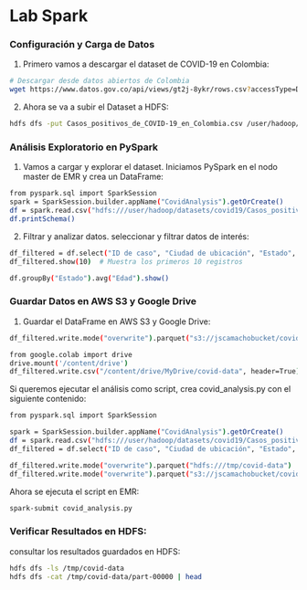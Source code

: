 # Lab Spark

###  Configuración y Carga de Datos

1. Primero vamos a descargar el dataset de COVID-19 en Colombia:

```bash
# Descargar desde datos abiertos de Colombia
wget https://www.datos.gov.co/api/views/gt2j-8ykr/rows.csv?accessType=DOWNLOAD -O Casos_positivos_de_COVID-19_en_Colombia.csv
```

2. Ahora se va a subir el Dataset a HDFS:

```bash
hdfs dfs -put Casos_positivos_de_COVID-19_en_Colombia.csv /user/hadoop/datasets/covid19/
```

### Análisis Exploratorio en PySpark

1. Vamos a cargar y explorar el dataset. Iniciamos PySpark en el nodo master de EMR y crea un DataFrame:

```bash
from pyspark.sql import SparkSession
spark = SparkSession.builder.appName("CovidAnalysis").getOrCreate()
df = spark.read.csv("hdfs:///user/hadoop/datasets/covid19/Casos_positivos_de_COVID-19_en_Colombia.csv", header=True, inferSchema=True)
df.printSchema() 
```
2. Filtrar y analizar datos. seleccionar y filtrar datos de interés:

```bash
df_filtered = df.select("ID de caso", "Ciudad de ubicación", "Estado", "Edad").filter(df["Estado"] == "Activo")
df_filtered.show(10)  # Muestra los primeros 10 registros

df.groupBy("Estado").avg("Edad").show()

```

### Guardar Datos en AWS S3 y Google Drive

1. Guardar el DataFrame en AWS S3 y Google Drive:

```bash
df_filtered.write.mode("overwrite").parquet("s3://jscamachobucket/covid-data")

from google.colab import drive
drive.mount('/content/drive')
df_filtered.write.csv("/content/drive/MyDrive/covid-data", header=True)
```

Si queremos ejecutar el análisis como script, crea covid_analysis.py con el siguiente contenido:

```bash
from pyspark.sql import SparkSession

spark = SparkSession.builder.appName("CovidAnalysis").getOrCreate()
df = spark.read.csv("hdfs:///user/hadoop/datasets/covid19/Casos_positivos_de_COVID-19_en_Colombia.csv", header=True, inferSchema=True)
df_filtered = df.select("ID de caso", "Ciudad de ubicación", "Estado", "Edad").filter(df["Estado"] == "Activo")

df_filtered.write.mode("overwrite").parquet("hdfs:///tmp/covid-data")
df_filtered.write.mode("overwrite").parquet("s3://jscamachobucket/covid-data")
```

Ahora se ejecuta el script en EMR:

```bash
spark-submit covid_analysis.py
```

### Verificar Resultados en HDFS:

consultar los resultados guardados en HDFS:

```bash
hdfs dfs -ls /tmp/covid-data
hdfs dfs -cat /tmp/covid-data/part-00000 | head
```
